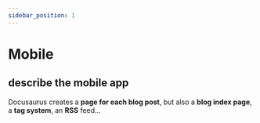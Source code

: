 ```yaml
---
sidebar_position: 1
---
```



# Mobile

## describe the mobile app

Docusaurus creates a **page for each blog post**, but also a **blog index page**, a **tag system**, an **RSS** feed...
